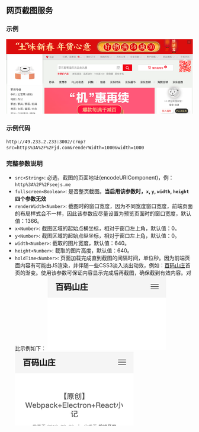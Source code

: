 ## 网页截图服务

### 示例

![JD HOME](./assets/jdhome.png)

### 示例代码

```
http://49.233.2.233:3002/crop?src=https%3A%2F%2Fjd.com&renderWidth=1000&width=1000
```

### 完整参数说明

* `src<String>`: 必选，截图的页面地址(encodeURIComponent)，例：`http%3A%2F%2Fseejs.me`
* `fullscreen<Boolean>`: 是否整页截图。**当启用该参数时，`x`, `y`, `width`, `height`四个参数无效**
* `renderWidth<Number>`: 截图时的窗口宽度，因为不同宽度窗口宽度，前端页面的布局样式会不一样，因此该参数应尽量设置为预览页面时的窗口宽度，默认值：1366。
* `x<Number>`: 截图区域的起始点横坐标，相对于窗口左上角，默认值：0。
* `y<Number>`: 截图区域的起始点纵坐标，相对于窗口左上角，默认值：0。
* `width<Number>`: 截取的图片宽度，默认值：640。
* `height<Number>`: 截取的图片高度，默认值：640。
* `holdTime<Number>`: 页面加载完成直到截图的间隔时间，单位秒。因为前端页面内容有可能由JS渲染，并伴随一些CSS3淡入淡出动效，例如：[百码山庄](http://seejs.me)首页的渐变。使用该参数可保证内容显示完成后再截图，确保截到有效内容。对比示例如下：
    ![百码山庄](./assets/no-holdtime.png) ![SEEJS.ME](./assets/holdtime.png)

